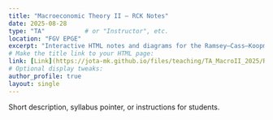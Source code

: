 ```yaml
---
title: "Macroeconomic Theory II — RCK Notes"
date: 2025-08-28
type: "TA"           # or "Instructor", etc.
location: "FGV EPGE"
excerpt: "Interactive HTML notes and diagrams for the Ramsey–Cass–Koopmans unit."
# Make the title link to your HTML page:
link: [Link](https://jota-mk.github.io/files/teaching/TA_MacroII_2025/RCK_model_phase.html)
# Optional display tweaks:
author_profile: true
layout: single
---
```

Short description, syllabus pointer, or instructions for students.
